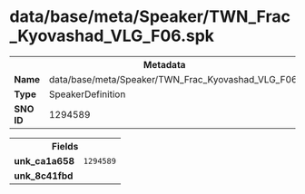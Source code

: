 <h1>data/base/meta/Speaker/TWN_Frac_Kyovashad_VLG_F06.spk</h1><table><tr><th colspan="100%">Metadata</th></tr><tr><td><b>Name</b></td><td>data/base/meta/Speaker/TWN_Frac_Kyovashad_VLG_F06.spk</td></tr><tr><td><b>Type</b></td><td>SpeakerDefinition</td></tr><tr><td><b>SNO ID</b></td><td>1294589</td></tr></table>

<table><tr><th colspan="100%">Fields</th></tr><tr><td><b>unk_ca1a658</b></td><td><code>1294589</code></td></tr><tr><td><b>unk_8c41fbd</b></td><td></td></tr></table>

